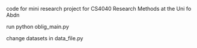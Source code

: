 code for mini research project for CS4040 Research Methods at the Uni fo Abdn

run python oblig_main.py

change datasets in data_file.py